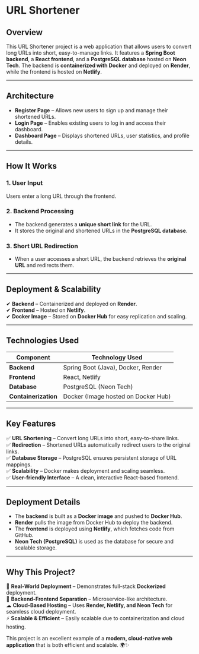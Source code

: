 # URL Shortener

## Overview
This URL Shortener project is a web application that allows users to convert long URLs into short, easy-to-manage links. It features a **Spring Boot backend**, a **React frontend**, and a **PostgreSQL database** hosted on **Neon Tech**. The backend is **containerized with Docker** and deployed on **Render**, while the frontend is hosted on **Netlify**.

---

## Architecture
- **Register Page** – Allows new users to sign up and manage their shortened URLs.
- **Login Page** – Enables existing users to log in and access their dashboard.
- **Dashboard Page** – Displays shortened URLs, user statistics, and profile details.

---

## How It Works
### 1. User Input
Users enter a long URL through the frontend.

### 2. Backend Processing
- The backend generates a **unique short link** for the URL.
- It stores the original and shortened URLs in the **PostgreSQL database**.

### 3. Short URL Redirection
- When a user accesses a short URL, the backend retrieves the **original URL** and redirects them.

---

## Deployment & Scalability
✔ **Backend** – Containerized and deployed on **Render**.  
✔ **Frontend** – Hosted on **Netlify**.  
✔ **Docker Image** – Stored on **Docker Hub** for easy replication and scaling.  

---

## Technologies Used
| Component   | Technology Used            |
|------------|---------------------------|
| **Backend** | Spring Boot (Java), Docker, Render |
| **Frontend** | React, Netlify |
| **Database** | PostgreSQL (Neon Tech) |
| **Containerization** | Docker (Image hosted on Docker Hub) |

---

## Key Features
✅ **URL Shortening** – Convert long URLs into short, easy-to-share links.  
✅ **Redirection** – Shortened URLs automatically redirect users to the original links.  
✅ **Database Storage** – PostgreSQL ensures persistent storage of URL mappings.  
✅ **Scalability** – Docker makes deployment and scaling seamless.  
✅ **User-friendly Interface** – A clean, interactive React-based frontend.  

---

## Deployment Details
- The **backend** is built as a **Docker image** and pushed to **Docker Hub**.
- **Render** pulls the image from Docker Hub to deploy the backend.
- The **frontend** is deployed using **Netlify**, which fetches code from GitHub.
- **Neon Tech (PostgreSQL)** is used as the database for secure and scalable storage.

---

## Why This Project?
🚀 **Real-World Deployment** – Demonstrates full-stack **Dockerized** deployment.  
🔗 **Backend-Frontend Separation** – Microservice-like architecture.  
☁ **Cloud-Based Hosting** – Uses **Render, Netlify, and Neon Tech** for seamless cloud deployment.  
⚡ **Scalable & Efficient** – Easily scalable due to containerization and cloud hosting.

This project is an excellent example of a **modern, cloud-native web application** that is both efficient and scalable. 🌍✨

